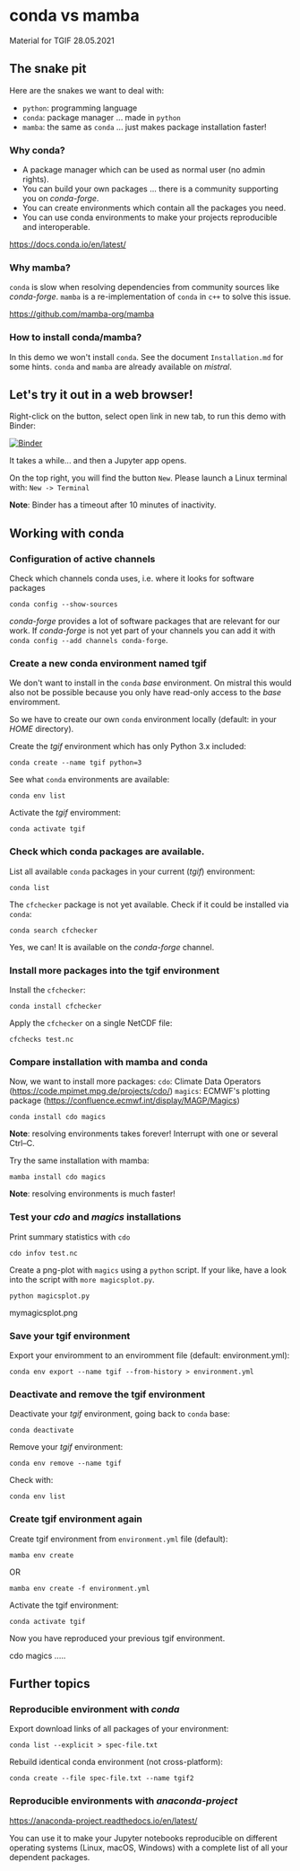 # conda vs mamba

Material for TGIF 28.05.2021

## The snake pit

Here are the snakes we want to deal with:

* `python`: programming language
* `conda`: package manager ... made in `python`
* `mamba`: the same as `conda` ... just makes package installation faster!

### Why conda?

* A package manager which can be used as normal user (no admin rights).
* You can build your own packages ... there is a community supporting you on *conda-forge*.
* You can create environments which contain all the packages you need.
* You can use conda environments to make your projects reproducible and interoperable.

https://docs.conda.io/en/latest/

### Why mamba?

`conda` is slow when resolving dependencies from community sources like *conda-forge*.
`mamba` is a re-implementation of `conda` in `c++` to solve this issue.

https://github.com/mamba-org/mamba

### How to install conda/mamba?

In this demo we won't install `conda`.
See the document `Installation.md` for some hints.
`conda` and `mamba` are already available on *mistral*. 

## Let's try it out in a web browser!

Right-click on the button, select open link in new tab, to run this demo with Binder:

[![Binder](https://mybinder.org/badge_logo.svg)](https://mybinder.org/v2/gh/atmodatcode/conda-vs-mamba/HEAD)

It takes a while... and then a Jupyter app opens.

On the top right, you will find the button `New`.
Please launch a Linux terminal with: `New -> Terminal`

**Note**: Binder has a timeout after 10 minutes of inactivity.

## Working with conda

### Configuration of active channels

Check which channels conda uses, i.e. where it looks for software packages
```
conda config --show-sources
```
*conda-forge* provides a lot of software packages that are relevant for our work.
If *conda-forge* is not yet part of your channels you can add it with `conda config --add channels conda-forge`.

### Create a new conda environment named tgif

We don't want to install in the `conda` *base* environment.
On mistral this would also not be possible because you only have read-only access
to the *base* enviromment.

So we have to create our own `conda` environment locally (default: in your *HOME* directory).

Create the *tgif* environment which has only Python 3.x included:
```
conda create --name tgif python=3
```

See what `conda` environments are available:
```
conda env list
```

Activate the *tgif* enviromment:
```
conda activate tgif
```

### Check which conda packages are available.

List all available `conda` packages in your current (*tgif*) environment:
```
conda list
```

The `cfchecker` package is not yet available. Check if it could be installed via `conda`:
```
conda search cfchecker
```

Yes, we can! It is available on the *conda-forge* channel.

### Install more packages into the tgif environment

Install the `cfchecker`:
```
conda install cfchecker
```

Apply the `cfchecker` on a single NetCDF file:
```
cfchecks test.nc
```

### Compare installation with mamba and conda

Now, we want to install more packages:
`cdo`: Climate Data Operators (https://code.mpimet.mpg.de/projects/cdo/)
`magics`: ECMWF's plotting package (https://confluence.ecmwf.int/display/MAGP/Magics)

```
conda install cdo magics
```

**Note**: resolving environments takes forever! Interrupt with one or several Ctrl–C.

Try the same installation with mamba:
```
mamba install cdo magics
```

**Note**: resolving environments is much faster!

### Test your *cdo* and *magics* installations

Print summary statistics with `cdo` 

```
cdo infov test.nc
```

Create a png-plot with `magics` using a `python` script. If your like, have a look into the script with `more magicsplot.py`. 

```
python magicsplot.py
```

mymagicsplot.png

### Save your tgif environment

Export your enviromment to an enviromment file (default: environment.yml):
```
conda env export --name tgif --from-history > environment.yml
```

### Deactivate and remove the tgif environment

Deactivate your *tgif* environment, going back to `conda` base:
```
conda deactivate
```

Remove your *tgif* environment:
```
conda env remove --name tgif
```

Check with:
```
conda env list
```

### Create tgif environment again

Create tgif environment from `environment.yml` file (default):
```
mamba env create
```

OR

```
mamba env create -f environment.yml
```

Activate the tgif environment:
```
conda activate tgif
```

Now you have reproduced your previous tgif environment.

cdo magics .....

## Further topics

### Reproducible environment with *conda*

Export download links of all packages of your environment:
```
conda list --explicit > spec-file.txt
```
Rebuild identical conda environment (not cross-platform):
```
conda create --file spec-file.txt --name tgif2
```

### Reproducible environments with *anaconda-project*

https://anaconda-project.readthedocs.io/en/latest/

You can use it to make your Jupyter notebooks reproducible
on different operating systems (Linux, macOS, Windows) with a complete
list of all your dependent packages.
